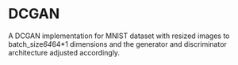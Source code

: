 # DCGAN
A DCGAN implementation for MNIST dataset with resized images to batch_size*64*64*1 dimensions and the generator and discriminator architecture adjusted accordingly.
